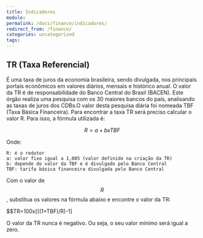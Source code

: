 ```yaml
---
title: Indicadores
module:
permalink: /docs/finance/indicadores/
redirect_from: /finance/
categories: uncategorized
tags:
---
```


## TR (Taxa Referencial)

É uma taxa de juros da economia brasileira, sendo divulgada, nos principais portais econômicos em valores diários, mensais e histórico anual. O valor da TR é de responsabilidade do Banco Central do Brasil (BACEN). Este órgão realiza uma pesquisa com os 30 maiores bancos do país, analisando as taxas de juros dos CDBs.O valor desta pesquisa diária foi nomeada TBF (Taxa Básica Financeira). Para encontrar a taxa TR será preciso calcular o valor R. Para isso, a fórmula utilizada é:

$$R=a+bxTBF$$

Onde:

    R: é o redutor
    a: valor fixo igual a 1,005 (valor definido na criação da TR)
    b: depende do valor da TBF e é divulgado pelo Banco Central
    TBF: tarifa básica financeira divulgada pelo Banco Central

Com o valor de $$R$$, substitua os valores na fórmula abaixo e encontre o valor da TR:

$$TR=100x[((1+TBF)/R)-1]

O valor da TR nunca é negativo. Ou seja, o seu valor mínimo será igual a zero.

